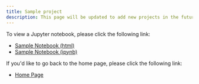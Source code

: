 ```yaml
---
title: Sample project
description: This page will be updated to add new projects in the future.
---
```


To view a Jupyter notebook, please click the following link:
- [Sample Notebook (html)](SampleJupyterNotebook.html)
- [Sample Notebook (ipynb)](SampleJupyterNotebook.ipynb)

If you'd like to go back to the home page, please click the following link:

- [Home Page](mahamso.github.io/index.md)
